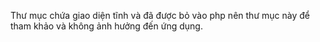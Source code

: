Thư mục chứa giao diện tĩnh và đã được bỏ vào php nên thư mục này để tham khảo và không ảnh hưởng đến ứng dụng.